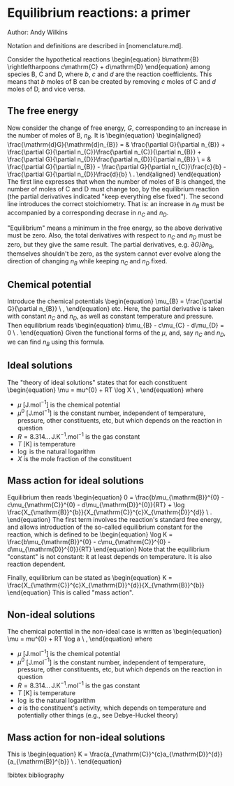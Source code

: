 # Equilibrium reactions: a primer

Author: Andy Wilkins

Notation and definitions are described in [nomenclature.md].

Consider the hypothetical reactions
\begin{equation}
b\mathrm{B} \rightleftharpoons c\mathrm{C} + d\mathrm{D}
\end{equation}
among species B, C and D, where $b$, $c$ and $d$ are the reaction coefficients.  This means that $b$ moles of B can be created by removing $c$ moles of C and $d$ moles of D, and vice versa.

## The free energy

Now consider the change of free energy, $G$, corresponding to an increase in the number of moles of B, $n_{B}$.  It is
\begin{equation}
\begin{aligned}
\frac{\mathrm{d}G}{\mathrm{d}n_{B}} = & \frac{\partial G}{\partial n_{B}} + \frac{\partial G}{\partial n_{C}}\frac{\partial n_{C}}{\partial n_{B}} + \frac{\partial G}{\partial n_{D}}\frac{\partial n_{D}}{\partial n_{B}} \\
= & \frac{\partial G}{\partial n_{B}} - \frac{\partial G}{\partial n_{C}}\frac{c}{b} - \frac{\partial G}{\partial n_{D}}\frac{d}{b} \ .
\end{aligned}
\end{equation}
The first line expresses that when the number of moles of B is changed, the number of moles of C and D must change too, by the equilibrium reaction (the partial derivatives indicated "keep everything else fixed").  The second line introduces the correct stoichiometry.  That is: an increase in $n_{B}$ must be accompanied by a corresponding decrase in $n_{C}$ and $n_{D}$.

"Equilibrium" means a minimum in the free energy, so the above derivative must be zero.  Also, the total derivatives with respect to $n_{C}$ and $n_{D}$ must be zero, but they give the same result.  The partial derivatives, e.g. $\partial G/\partial n_{B}$, themselves shouldn't be zero, as the system cannot ever evolve along the direction of changing $n_{B}$ while keeping $n_{C}$ and $n_{D}$ fixed.

## Chemical potential

Introduce the chemical potentials
\begin{equation}
\mu_{B} = \frac{\partial G}{\partial n_{B}} \ ,
\end{equation}
etc.  Here, the partial derivative is taken with constant $n_{C}$ and $n_{D}$, as well as constant temperature and pressure.  Then equilibrium reads
\begin{equation}
b\mu_{B} - c\mu_{C} - d\mu_{D} = 0 \ .
\end{equation}
Given the functional forms of the $\mu$, and, say $n_{C}$ and $n_{D}$, we can find $n_{B}$ using this formula.

## Ideal solutions

The "theory of ideal solutions" states that for each constituent
\begin{equation}
\mu = mu^{0} + RT \log X \ ,
\end{equation}
where

- $\mu$ \[J.mol$^{-1}$\] is the chemical potential
- $\mu^{0}$ \[J.mol$^{-1}$\] is the constant number, independent of temperature, pressure, other constituents, etc, but which depends on the reaction in question
- $R = 8.314\ldots\,$J.K$^{-1}$.mol$^{-1}$ is the gas constant
- $T$ \[K\] is temperature
- $\log$ is the natural logarithm
- $X$ is the mole fraction of the constituent

## Mass action for ideal solutions

Equilibrium then reads
\begin{equation}
0 = \frac{b\mu_{\mathrm{B}}^{0} - c\mu_{\mathrm{C}}^{0} - d\mu_{\mathrm{D}}^{0}}{RT} + \log \frac{X_{\mathrm{B}}^{b}}{X_{\mathrm{C}}^{c}X_{\mathrm{D}}^{d}} \ .
\end{equation}
The first term involves the reaction's standard free energy, and allows introduction of the so-called equilibrium constant for the reaction, which is defined to be
\begin{equation}
\log K = \frac{b\mu_{\mathrm{B}}^{0} - c\mu_{\mathrm{C}}^{0} - d\mu_{\mathrm{D}}^{0}}{RT}
\end{equation}
Note that the equilibrium "constant" is not constant: it at least depends on temperature.  It is also reaction dependent.

Finally, equilibrium can be stated as
\begin{equation}
K = \frac{X_{\mathrm{C}}^{c}X_{\mathrm{D}}^{d}}{X_{\mathrm{B}}^{b}}
\end{equation}
This is called "mass action".

## Non-ideal solutions

The chemical potential in the non-ideal case is written as
\begin{equation}
\mu = mu^{0} + RT \log a \ ,
\end{equation}
where

- $\mu$ \[J.mol$^{-1}$\] is the chemical potential
- $\mu^{0}$ \[J.mol$^{-1}$\] is the constant number, independent of temperature, pressure, other constituents, etc, but which depends on the reaction in question
- $R = 8.314\ldots\,$J.K$^{-1}$.mol$^{-1}$ is the gas constant
- $T$ \[K\] is temperature
- $\log$ is the natural logarithm
- $a$ is the constituent's activity, which depends on temperature and potentially other things (e.g., see Debye-Huckel theory)

## Mass action for non-ideal solutions

This is
\begin{equation}
K = \frac{a_{\mathrm{C}}^{c}a_{\mathrm{D}}^{d}}{a_{\mathrm{B}}^{b}} \ .
\end{equation}




!bibtex bibliography

